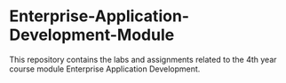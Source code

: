 # Enterprise-Application-Development-Module
This repository contains the labs and assignments related to the 4th year course module Enterprise Application Development.
